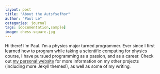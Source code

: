 ```yaml
---
layout: post
title: "About the Autsfsefhor"
author: "Paul Le"
categories: journal
tags: [documentation,sample]
image: chess-square.jpg
---
```


Hi there! I'm Paul. I’m a physics major turned programmer. Ever since I first learned how to program while taking a scientific computing for physics course, I have pursued programming as a passion, and as a career. Check out [my personal website](https://www.lenpaul.com/) for more information on my other projects (including more Jekyll themes!), as well as some of my writing.

